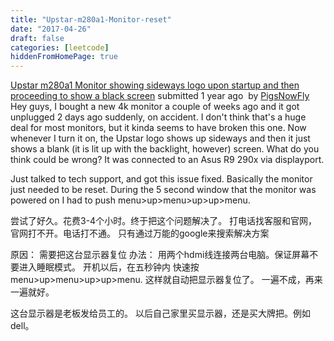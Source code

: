 ```yaml
---
title: "Upstar-m280a1-Monitor-reset"
date: "2017-04-26"
draft: false
categories: [leetcode]
hiddenFromHomePage: true
---
```

[Upstar m280a1 Monitor showing sideways logo upon startup and then proceeding to show a black screen](https://www.reddit.com/r/techsupport/comments/3rtupa/upstar_m280a1_monitor_showing_sideways_logo_upon/?utm_content=title&utm_medium=front&utm_source=reddit&utm_name=techsupport)
submitted 1 year ago
 by [PigsNowFly](https://www.reddit.com/user/PigsNowFly)
Hey guys, I bought a new 4k monitor a couple of weeks ago and it got unplugged 2 days ago suddenly, on accident. I don't think that's a huge deal for most monitors, but it kinda seems to have broken this one. Now whenever I turn it on, the Upstar logo shows up sideways and then it just shows a blank (it is lit up with the backlight, however) screen. What do you think could be wrong? It was connected to an Asus R9 290x via displayport.

Just talked to tech support, and got this issue fixed. Basically the monitor just needed to be reset. During the 5 second window that the monitor was powered on I had to push menu>up>menu>up>up>menu.

尝试了好久。花费3-4个小时。终于把这个问题解决了。 
打电话找客服和官网，官网打不开。电话打不通。 只有通过万能的google来搜索解决方案

原因： 需要把这台显示器复位
办法： 用两个hdmi线连接两台电脑。保证屏幕不要进入睡眠模式。
开机以后，在五秒钟内 快速按 menu>up>menu>up>up>menu.  这样就自动把显示器复位了。 一遍不成，再来一遍就好。

这台显示器是老板发给员工的。 以后自己家里买显示器，还是买大牌把。例如dell。
